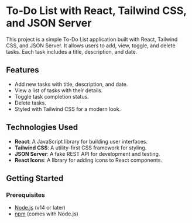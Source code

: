 # To-Do List with React, Tailwind CSS, and JSON Server

This project is a simple To-Do List application built with React, Tailwind CSS, and JSON Server. It allows users to add, view, toggle, and delete tasks. Each task includes a title, description, and date.

## Features

- Add new tasks with title, description, and date.
- View a list of tasks with their details.
- Toggle task completion status.
- Delete tasks.
- Styled with Tailwind CSS for a modern look.

## Technologies Used

- **React**: A JavaScript library for building user interfaces.
- **Tailwind CSS**: A utility-first CSS framework for styling.
- **JSON Server**: A fake REST API for development and testing.
- **React Icons**: A library for adding icons to React components.

## Getting Started

### Prerequisites

- [Node.js](https://nodejs.org/) (v14 or later)
- [npm](https://www.npmjs.com/) (comes with Node.js)
